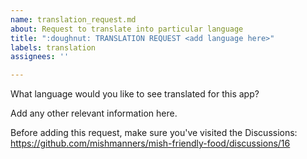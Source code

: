 ```yaml
---
name: translation_request.md
about: Request to translate into particular language
title: ":doughnut: TRANSLATION REQUEST <add language here>"
labels: translation
assignees: ''

---
```


What language would you like to see translated for this app?

Add any other relevant information here.
  
Before adding this request, make sure you've visited the Discussions: https://github.com/mishmanners/mish-friendly-food/discussions/16
